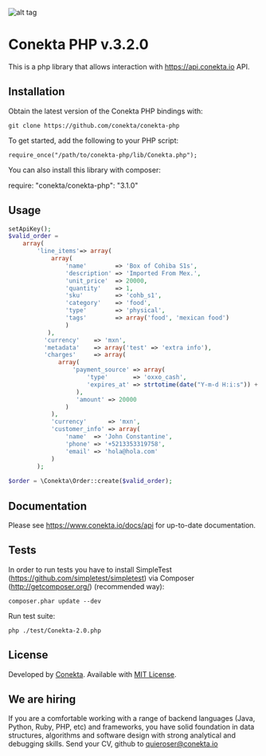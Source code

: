 
![alt tag](https://raw.github.com/conekta/conekta-php/master/readme_files/cover.png)

# Conekta PHP v.3.2.0

This is a php library that allows interaction with https://api.conekta.io API.

## Installation

Obtain the latest version of the Conekta PHP bindings with:

    git clone https://github.com/conekta/conekta-php

To get started, add the following to your PHP script:

    require_once("/path/to/conekta-php/lib/Conekta.php");

You can also install this library with composer:

  require: "conekta/conekta-php": "3.1.0"

## Usage
```php
setApiKey();
$valid_order =
    array(
        'line_items'=> array(
            array(
                'name'        => 'Box of Cohiba S1s',
                'description' => 'Imported From Mex.',
                'unit_price'  => 20000,
                'quantity'    => 1,
                'sku'         => 'cohb_s1',
                'category'    => 'food',
                'type'        => 'physical',
                'tags'        => array('food', 'mexican food')
                )
           ),
          'currency'    => 'mxn',
          'metadata'    => array('test' => 'extra info'),
          'charges'     => array(
              array(
                  'payment_source' => array(
                      'type'       => 'oxxo_cash',
                      'expires_at' => strtotime(date("Y-m-d H:i:s")) + "36000"
                   ),
                   'amount' => 20000
                )
            ),
            'currency'      => 'mxn',
            'customer_info' => array(
                'name'  => 'John Constantine',
                'phone' => '+5213353319758',
                'email' => 'hola@hola.com'
            )
        );
		
$order = \Conekta\Order::create($valid_order);
```

## Documentation

Please see https://www.conekta.io/docs/api for up-to-date documentation.

## Tests

In order to run tests you have to install SimpleTest (https://github.com/simpletest/simpletest) via Composer (http://getcomposer.org/) (recommended way):

    composer.phar update --dev

Run test suite:

    php ./test/Conekta-2.0.php

License
-------
Developed by [Conekta](https://www.conekta.io). Available with [MIT License](LICENSE).

We are hiring
-------------

If you are a comfortable working with a range of backend languages (Java, Python, Ruby, PHP, etc) and frameworks, you have solid foundation in data structures, algorithms and software design with strong analytical and debugging skills. 
Send your CV, github to quieroser@conekta.io

